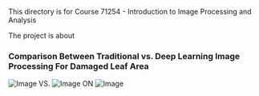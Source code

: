 This directory is for Course 71254 - Introduction to Image Processing and Analysis

The project is about

### Comparison Between Traditional vs. Deep Learning Image Processing For Damaged Leaf Area


![Image](https://github.com/user-attachments/assets/6c393c45-1564-4030-8bd0-13d7f00ee121)   VS.   ![Image](https://github.com/user-attachments/assets/3a6c8092-8048-40d4-bf2b-2518aadc9c82)  ON   ![Image](https://github.com/user-attachments/assets/d22f65bf-ed9d-4b45-9ee2-a147ee9c593c) 




